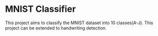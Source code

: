 # MNIST Classifier

This project aims to classify the MNIST dataset into 10 classes(A-J). This project can be extended to handwriting detection. 
